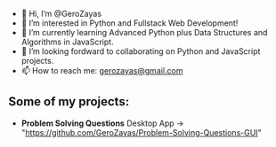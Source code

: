 - 👋 Hi, I’m @GeroZayas
- 👀 I’m interested in Python and Fullstack Web Development!
- 🌱 I’m currently learning Advanced Python plus Data Structures and Algorithms in JavaScript.
- 💞️ I’m looking fordward to collaborating on Python and JavaScript projects.
- 📫 How to reach me: gerozayas@gmail.com

## Some of my projects:
- **Problem Solving Questions** Desktop App -> "https://github.com/GeroZayas/Problem-Solving-Questions-GUI"

<!---
GeroZayas/GeroZayas is a ✨ special ✨ repository because its `README.md` (this file) appears on your GitHub profile.
You can click the Preview link to take a look at your changes.
--->
